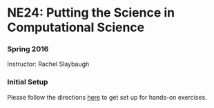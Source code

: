 # NE24: Putting the Science in Computational Science
### Spring 2016
Instructor: Rachel Slaybaugh 

### Initial Setup
Please follow the directions [here](https://rawgit.com/rachelslaybaugh/NE24/gh-pages/index.html) 
to get set up for hands-on exercises.


